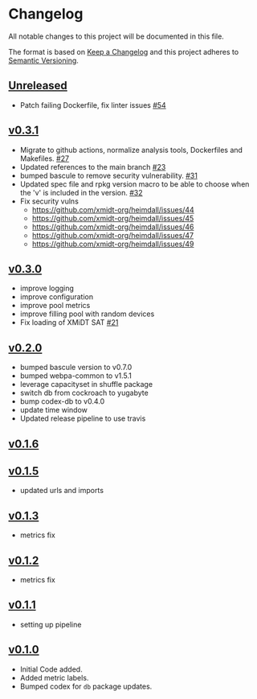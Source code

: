 # Changelog
All notable changes to this project will be documented in this file.

The format is based on [Keep a Changelog](http://keepachangelog.com/en/1.0.0/)
and this project adheres to [Semantic Versioning](http://semver.org/spec/v2.0.0.html).

## [Unreleased]
- Patch failing Dockerfile, fix linter issues [#54](https://github.com/xmidt-org/heimdall/pull/54)

## [v0.3.1]
- Migrate to github actions, normalize analysis tools, Dockerfiles and Makefiles. [#27](https://github.com/xmidt-org/heimdall/pull/27)
- Updated references to the main branch [#23](https://github.com/xmidt-org/heimdall/pull/23)
- bumped bascule to remove security vulnerability. [#31](https://github.com/xmidt-org/heimdall/pull/31)
- Updated spec file and rpkg version macro to be able to choose when the 'v' is included in the version. [#32](https://github.com/xmidt-org/heimdall/pull/32)
- Fix security vulns
  - https://github.com/xmidt-org/heimdall/issues/44
  - https://github.com/xmidt-org/heimdall/issues/45
  - https://github.com/xmidt-org/heimdall/issues/46
  - https://github.com/xmidt-org/heimdall/issues/47
  - https://github.com/xmidt-org/heimdall/issues/49


## [v0.3.0]
- improve logging
- improve configuration
- improve pool metrics
- improve filling pool with random devices
- Fix loading of XMiDT SAT [#21](https://github.com/xmidt-org/heimdall/pull/21)

## [v0.2.0]
- bumped bascule version to v0.7.0
- bumped webpa-common to v1.5.1
- leverage capacityset in shuffle package
- switch db from cockroach to yugabyte
- bump codex-db to v0.4.0
- update time window
- Updated release pipeline to use travis

## [v0.1.6]

## [v0.1.5]
- updated urls and imports

## [v0.1.3]
- metrics fix

## [v0.1.2]
- metrics fix

## [v0.1.1]
- setting up pipeline

## [v0.1.0]
- Initial Code added.
- Added metric labels.
- Bumped codex for `db` package updates.

[Unreleased]: https://github.com/xmidt-org/heimdall/compare/0.3.1...HEAD
[v0.3.1]: https://github.com/xmidt-org/heimdall/compare/0.3.0...v0.3.1
[v0.3.0]: https://github.com/xmidt-org/heimdall/compare/0.2.0...v0.3.0
[v0.2.0]: https://github.com/xmidt-org/heimdall/compare/0.1.6...v0.2.0
[v0.1.6]: https://github.com/xmidt-org/heimdall/compare/0.1.5...v0.1.6
[v0.1.5]: https://github.com/xmidt-org/heimdall/compare/0.1.4...v0.1.5
[v0.1.4]: https://github.com/xmidt-org/heimdall/compare/0.1.3...v0.1.4
[v0.1.3]: https://github.com/xmidt-org/heimdall/compare/0.1.2...v0.1.3
[v0.1.2]: https://github.com/xmidt-org/heimdall/compare/0.1.1...v0.1.2
[v0.1.1]: https://github.com/xmidt-org/heimdall/compare/0.1.0...v0.1.1
[v0.1.0]: https://github.com/xmidt-org/heimdall/compare/0.0.0...v0.1.0
